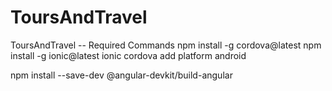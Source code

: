 # ToursAndTravel
ToursAndTravel
-- Required Commands
npm install -g cordova@latest
npm install -g ionic@latest
ionic cordova add platform android

npm install --save-dev @angular-devkit/build-angular
